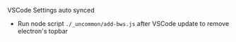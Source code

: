VSCode Settings auto synced
- Run node script `./_uncommon/add-bws.js` after VSCode update to remove electron's topbar